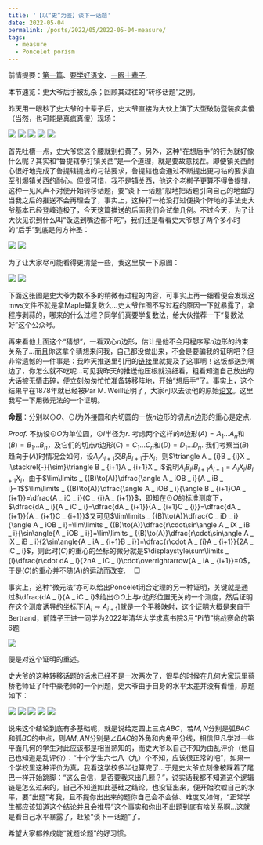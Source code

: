 ```yaml
---
title: '【以“史”为鉴】谈下一话题'
date: 2022-05-04
permalink: /posts/2022/05/2022-05-04-measure/
tags:
  - measure
  - Poncelet porism
---
```


前情提要：[第一篇](https://llddeddym.github.io/posts/2022/05/2022-05-01-Poncelet/)、[要学好语文](https://llddeddym.github.io/posts/2022/05/2022-05-02-study-Chinese/)、[一眼十辈子](https://llddeddym.github.io/posts/2022/05/2022-05-03-bicentric-n-gon/).

本节速览：史大爷后手被乱杀；回顾其过往的“转移话题”之例。

昨天用一眼秒了史大爷的十辈子后，史大爷直接为大伙上演了大型破防暨装疯卖傻（当然，也可能是真疯真傻）现场：

<img src="https://llddeddym.github.io/images/2022-05-04(1).png"/>

<img src="https://llddeddym.github.io/images/2022-05-04(2).png"/>

<img src="https://llddeddym.github.io/images/2022-05-04(3).png"/>

<img src="https://llddeddym.github.io/images/2022-05-04(4).png"/>

<img src="https://llddeddym.github.io/images/2022-05-04(5).png"/>

首先吐槽一点，史大爷您这个腰就别扫黄了。另外，这种“在想后手”的行为就好像什么呢？其实和“鲁提辖拳打镇关西”是一个道理，就是要故意找茬。即便镇关西耐心很好地完成了鲁提辖提出的刁钻要求，鲁提辖也会通过不断提出更刁钻的要求直至引爆镇关西的耐心。但很可惜，我不是镇关西，他这个老梆子更算不得鲁提辖，这种一见风声不对便开始转移话题，要“谈下一话题”般地把话题引向自己的地盘的当我之后的推送不会再理会了，事实上，这种打一枪没打过便换个阵地的手法史大爷基本已经登峰造极了，今天这篇推送的后面我们会试举几例。不过今天，为了让大伙见识到什么叫“饭送到嘴边都不吃”，我们还是看看史大爷想了两个多小时的“后手”到底是何方神圣：

<img src="https://llddeddym.github.io/images/2022-05-04(6).png"/>

<img src="https://llddeddym.github.io/images/2022-05-04(7).png"/>

为了让大家尽可能看得更清楚一些，我这里放一下原图：

<img src="https://llddeddym.github.io/images/2022-05-04(8).png"/>

<img src="https://llddeddym.github.io/images/2022-05-04(9).png"/>

下面这张图是史大爷为数不多的稍微有过程的内容，可事实上再一细看便会发现这mws文件不就是拿Maple算复数么...史大爷作图不写过程的原因一下就暴露了，拿程序剥蒜的，哪来的什么过程？同学们真要学复数法，给大伙推荐一下“复数法好”这个公众号。

再来看他上面这个“猜想”，一看双心$n$边形，估计是他不会用程序写$n$边形的约束关系了...而且你这拿个猜想来问我，自己都没做出来，不会是要骗我的证明吧？但非常遗憾的一件事是：我昨天推送里引用的[链接](https://arxiv.org/abs/1607.04766)里就提及了这事啊！这饭都送到嘴边了，你怎么就不吃呢...可见我昨天的推送他压根就没细看，粗看知道自己放出的大话被无情击碎，便立刻匆匆忙忙准备转移阵地，开始“想后手”了。事实上，这个结果早在1878年就已经被Par M. Weill证明了，大家可以去读他的原始[论文](http://portail.mathdoc.fr/JMPA/PDF/JMPA_1878_3_4_A14_0.pdf)。这里我写一下用微元法的一个证明。

**命题**：分别以$\odot O$、$\odot I$为外接圆和内切圆的一族$n$边形的切点$n$边形的重心是定点.

*Proof.* 不妨设$\odot O$为单位圆，$\odot I$半径为$r$. 考虑两个这样的$n$边形$(A)=A _ 1\dots A _ n$和$(B)=B _ 1\dots B _ n$，及它们的切点$n$边形$(C)=C _ 1\dots C _ n$和$(D)=D _ 1\dots D _ n$. 我们考察当$(B)$趋向于$(A)$时情况会如何，设$A _ {i}A _ {i+1}$交$B _ iB _ {i+1}$于$X _ i$，则$\triangle A _ {i}B _ {i}X _ i\stackrel{-}{\sim}\triangle B _ {i+1}A _ {i+1}X _ i$说明$A _ {i}B _ i/B _ {i+1}A _ {i+1}=A _ {i}X _ i/B _ {i+1}X _ i$，由于$\lim\limits _ {(B)\to(A)}\dfrac{\angle A _ iOB _ i}{A _ iB _ i}=1$$\lim\limits _ {(B)\to(A)}\dfrac{\angle A _ iOB _ i}{\angle B _ {i+1}OA _ {i+1}}=\dfrac{A _ iC _ i}{C _ {i}A _ {i+1}}$，即知在$\odot O$的标准测度下，$\dfrac{dA _ i}{A _ iC _ i}=\dfrac{dA _ {i+1}}{A _ {i+1}C _ {i}}=\dfrac{dA _ {i+1}}{A _ {i+1}C _ {i+1}}$又可见$\lim\limits _ {(B)\to(A)}\dfrac{C _ iD _ i}{\angle A _ iOB _ i}=\lim\limits _ {(B)\to(A)}\dfrac{r\cdot\sin\angle A _ iX _ iB _ i}{\sin\angle{A _ iOB _ i}}=\lim\limits _ {(B)\to(A)}\dfrac{r\cdot\sin\angle A _ iX _ iB _ i}{2\sin\angle{A _ iA _ {i+1}B _ i}}=\dfrac{r\cdot A _ {i}A _ {i+1}}{2A _ iC _ i}$，则此时$(C)$的重心的坐标的微分就是$\displaystyle\sum\limits _ {i}\dfrac{r\cdot dA _ i}{2nA _ iC _ i}\cdot\overrightarrow{A _ iA _ {i+1}}=0$，于是$(C)$的重心并不随$(A)$的运动而改变.$\quad\Box$

事实上，这种“微元法”亦可以给出Poncelet闭合定理的另一种证明，关键就是通过$\dfrac{dA _ i}{A _ iC _ i}$给出$\odot O$上与$n$边形位置无关的一个测度，然后证明在这个测度诱导的坐标下$[A _ i\mapsto A _ {i+1}]$就是一个平移映射，这个证明大概是来自于Bertrand，前阵子王进一同学为2022年清华大学求真书院3月“Pi节”挑战赛命的第6题

<img src="https://llddeddym.github.io/images/2022-05-04(10).png"/>

便是对这个证明的重述。

史大爷的这种转移话题的话术已经不是一次两次了，很早的时候在几何大家玩里蔡桥老师证了叶中豪老师的一个问题，史大爷由于自身的水平太差并没有看懂，原题如下：

<img src="https://llddeddym.github.io/images/2022-05-04(11).png"/>

<img src="https://llddeddym.github.io/images/2022-05-04(12).png"/>

<img src="https://llddeddym.github.io/images/2022-05-04(13).png"/>

<img src="https://llddeddym.github.io/images/2022-05-04(14).png"/>

<img src="https://llddeddym.github.io/images/2022-05-04(15).png"/>

说来这个结论到底有多基础呢，就是说给定圆上三点$ABC$，若$M,N$分别是弧$BAC$和弧$BC$的中点，则$AM,AN$分别是$\angle BAC$的外角和内角平分线，相信但凡学过一些平面几何的学生对此应该都是相当熟知的，而史大爷以自己不知为由乱评价（他自己也知道是乱评价）：“十个学生六七八（九）个不知，应该很正常的吧”，如果一个学校里这种评价为真，我看这学校多半也算完了...于是史大爷立刻像被踩着了尾巴一样开始跳脚：“这么自信，是否要我来出几题？”，说实话我都不知道这个逻辑链是怎么过来的，自己不知道如此基础之结论，也没证出来，便开始吹嘘自己的水平，要“出题”考我，且不提你出出来的题你自己会不会做、难度又如何，“正常学生都应该知道这个结论并且会推导”这个事实和你出不出题到底有啥关系啊...这就是看自己水平暴露了，赶紧“谈下一话题”了。

希望大家都养成能“就题论题”的好习惯。